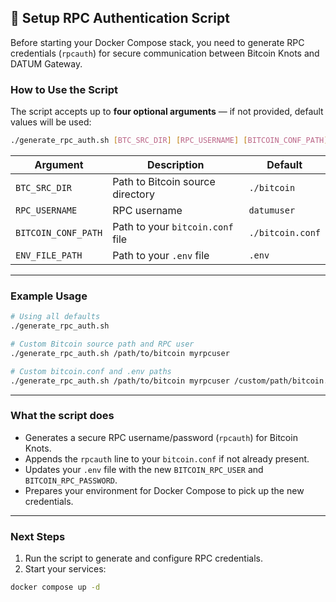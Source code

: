 

## 🔧 Setup RPC Authentication Script

Before starting your Docker Compose stack, you need to generate RPC credentials (`rpcauth`) for secure communication between Bitcoin Knots and DATUM Gateway.

### How to Use the Script

The script accepts up to **four optional arguments** — if not provided, default values will be used:

```bash
./generate_rpc_auth.sh [BTC_SRC_DIR] [RPC_USERNAME] [BITCOIN_CONF_PATH] [ENV_FILE_PATH]
```

| Argument            | Description                      | Default          |
| ------------------- | -------------------------------- | ---------------- |
| `BTC_SRC_DIR`       | Path to Bitcoin source directory | `./bitcoin`      |
| `RPC_USERNAME`      | RPC username                     | `datumuser`      |
| `BITCOIN_CONF_PATH` | Path to your `bitcoin.conf` file | `./bitcoin.conf` |
| `ENV_FILE_PATH`     | Path to your `.env` file         | `.env`           |

---

### Example Usage

```bash
# Using all defaults
./generate_rpc_auth.sh

# Custom Bitcoin source path and RPC user
./generate_rpc_auth.sh /path/to/bitcoin myrpcuser

# Custom bitcoin.conf and .env paths
./generate_rpc_auth.sh /path/to/bitcoin myrpcuser /custom/path/bitcoin.conf /custom/path/.env
```

---

### What the script does

* Generates a secure RPC username/password (`rpcauth`) for Bitcoin Knots.
* Appends the `rpcauth` line to your `bitcoin.conf` if not already present.
* Updates your `.env` file with the new `BITCOIN_RPC_USER` and `BITCOIN_RPC_PASSWORD`.
* Prepares your environment for Docker Compose to pick up the new credentials.

---

### Next Steps

1. Run the script to generate and configure RPC credentials.
2. Start your services:

```bash
docker compose up -d
```

